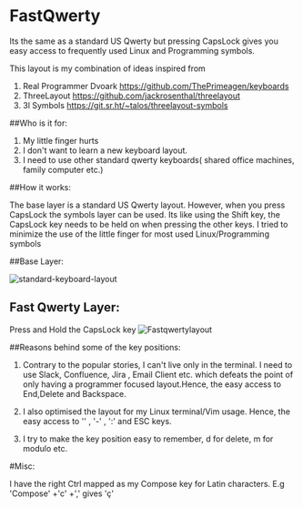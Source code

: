 # FastQwerty
Its the same as a standard US Qwerty but pressing CapsLock gives you easy access to frequently used Linux and Programming symbols.

This layout is my combination of ideas inspired from 
1) Real Programmer Dvoark https://github.com/ThePrimeagen/keyboards
2) ThreeLayout https://github.com/jackrosenthal/threelayout
3) 3l Symbols https://git.sr.ht/~talos/threelayout-symbols

##Who is it for:

1) My little finger hurts
2) I don't want to learn a new keyboard layout.
3) I need to use other standard qwerty keyboards( shared office machines, family computer etc.)

##How it works:

The base layer is a standard US Qwerty layout. However, when you press CapsLock the symbols layer can be used. Its like using the Shift key, the CapsLock key needs to be held on when pressing the other keys.
I tried to minimize the use of the little finger for most used Linux/Programming symbols


##Base Layer:

![standard-keyboard-layout](https://user-images.githubusercontent.com/63067113/173186914-4de4caf5-124a-4b53-9b2f-e0b369f90cf1.jpg)

## Fast Qwerty Layer:
Press and Hold the CapsLock key
![Fastqwertylayout](https://user-images.githubusercontent.com/63067113/173186962-a1307c92-5222-47b6-ae71-936543c7d339.png)


##Reasons behind some of the key positions:

1) Contrary to the popular stories, I can't live only in the terminal. I need to use Slack, Confluence, Jira , Email Client etc. which defeats the point of only having a programmer focused layout.Hence, the easy access to End,Delete and Backspace.

2) I also optimised the layout for my Linux terminal/Vim usage. Hence, the easy access to '\' , '-' , ':' and ESC keys. 
3) I try to make the key position easy to remember, d for delete, m for modulo etc. 

#Misc: 

I have the right Ctrl mapped as my Compose key for Latin characters. E.g 'Compose' +'c' +',' gives 'ç' 


